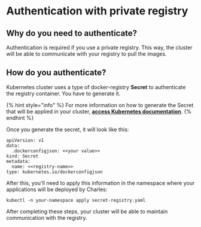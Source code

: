 # Authentication with private registry

## Why do you need to authenticate?

Authentication is required if you use a private registry. This way, the cluster will be able to communicate with your registry to pull the images.

## How do you authenticate?

Kubernetes cluster uses a type of docker-registry **Secret** to authenticate the registry container. You have to generate it. 

{% hint style="info" %}
 For more information on how to generate the Secret that will be applied in your cluster, [**access Kubernetes documentation**](https://kubernetes.io/docs/tasks/configure-pod-container/pull-image-private-registry/). 
{% endhint %}

Once you generate the secret, it will look like this:

```text
apiVersion: v1
data:
  .dockerconfigjson: <<your value>>
kind: Secret
metadata:
  name: <<registry-name>>
type: kubernetes.io/dockerconfigjson
```

After this, you'll need to apply this information in the namespace where your applications will be deployed by Charles:

```text
kubectl -n your-namespace apply secret-registry.yaml
```

After completing these steps, your cluster will be able to maintain communication with the registry.

